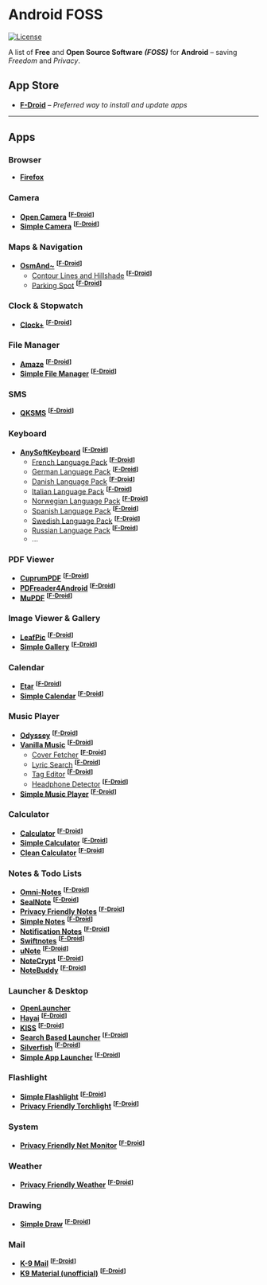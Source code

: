 # Android FOSS

[![License](https://img.shields.io/badge/license-GPLv3-yellow.svg)](LICENSE)

A list of **Free** and **Open Source Software** ***(FOSS)*** for **Android** – saving *Freedom* and *Privacy*.


## App Store
- [**F-Droid**](https://f-droid.org/) *– Preferred way to install and update apps*

------------------------

## Apps

### Browser
- [**Firefox**](https://www.mozilla.org/de/firefox/android/)


### Camera
- [**Open Camera**](http://opencamera.sourceforge.net/) <sup>**[[F-Droid](https://f-droid.org/repository/browse/?fdid=net.sourceforge.opencamera)]**</sup>
- [**Simple Camera**](https://github.com/SimpleMobileTools/Simple-Camera) <sup>**[[F-Droid](https://f-droid.org/repository/browse/?fdid=com.simplemobiletools.camera)]**</sup>


### Maps & Navigation
- [**OsmAnd~**](http://osmand.net/) <sup>**[[F-Droid](https://f-droid.org/repository/browse/?fdid=net.osmand.plus)]**</sup>
  - [Contour Lines and Hillshade](http://osmand.net/features?id=contour-lines-plugin) <sup>**[[F-Droid](https://f-droid.org/repository/browse/?fdid=net.osmand.srtmPlugin.paid)]**</sup>
  - [Parking Spot](http://osmand.net/features?id=parking-plugin) <sup>**[[F-Droid](https://f-droid.org/repository/browse/?fdid=net.osmand.parkingPlugin)]**</sup>


### Clock & Stopwatch
- [**Clock+**](https://github.com/philliphsu/ClockPlus) <sup>**[[F-Droid](https://f-droid.org/repository/browse/?fdid=com.philliphsu.clock2)]**</sup>


### File Manager
- [**Amaze**](https://github.com/arpitkh96/AmazeFileManager) <sup>**[[F-Droid](https://f-droid.org/repository/browse/?fdid=com.amaze.filemanager)]**</sup>
- [**Simple File Manager**](https://github.com/SimpleMobileTools/Simple-File-Manager) <sup>**[[F-Droid](https://f-droid.org/repository/browse/?fdid=com.simplemobiletools.filemanager)]**</sup>


### SMS
- [**QKSMS**](https://github.com/moezbhatti/qksms) <sup>**[[F-Droid](https://f-droid.org/repository/browse/?fdid=com.moez.QKSMS)]**</sup>


### Keyboard
- [**AnySoftKeyboard**](https://anysoftkeyboard.github.io/) <sup>**[[F-Droid](https://f-droid.org/repository/browse/?fdid=com.menny.android.anysoftkeyboard)]**</sup>
    - [French Language Pack](https://github.com/AnySoftKeyboard/LanguagePack) <sup>**[[F-Droid](https://f-droid.org/repository/browse/?fdid=com.anysoftkeyboard.languagepack.french_xlarge)]**</sup>
    - [German Language Pack](https://github.com/AnySoftKeyboard/LanguagePack) <sup>**[[F-Droid](https://f-droid.org/repository/browse/?fdid=com.anysoftkeyboard.languagepack.german)]**</sup>
    - [Danish Language Pack](https://github.com/AnySoftKeyboard/LanguagePack) <sup>**[[F-Droid](https://f-droid.org/repository/browse/?fdid=com.anysoftkeyboard.languagepack.danish)]**</sup>
    - [Italian Language Pack](https://github.com/AnySoftKeyboard/LanguagePack) <sup>**[[F-Droid](https://f-droid.org/repository/browse/?fdid=com.anysoftkeyboard.languagepack.italian)]**</sup>
    - [Norwegian Language Pack](https://github.com/AnySoftKeyboard/LanguagePack) <sup>**[[F-Droid](https://f-droid.org/repository/browse/?fdid=com.anysoftkeyboard.languagepack.norwegian)]**</sup>
    - [Spanish Language Pack](https://github.com/AnySoftKeyboard/LanguagePack) <sup>**[[F-Droid](https://f-droid.org/repository/browse/?fdid=com.anysoftkeyboard.languagepack.spain)]**</sup>
    - [Swedish Language Pack](https://github.com/AnySoftKeyboard/LanguagePack) <sup>**[[F-Droid](https://f-droid.org/repository/browse/?fdid=com.anysoftkeyboard.languagepack.swedish)]**</sup>
    - [Russian Language Pack](https://github.com/AnySoftKeyboard/LanguagePack) <sup>**[[F-Droid](https://f-droid.org/repository/browse/?fdid=com.anysoftkeyboard.languagepack.russian2)]**</sup>
    - ...


### PDF Viewer
- [**CuprumPDF**](https://github.com/paride/CopperPDF) <sup>**[[F-Droid](https://f-droid.org/repository/browse/?fdid=org.ninthfloor.copperpdf)]**</sup>
- [**PDFreader4Android**](https://droidapps.github.io/pdfreader4Android/) <sup>**[[F-Droid](https://f-droid.org/repository/browse/?fdid=io.github.droidapps.pdfreader)]**</sup>
- [**MuPDF**](http://mupdf.com/) <sup>**[[F-Droid](https://f-droid.org/repository/browse/?fdid=com.artifex.mupdfdemo)]**</sup>


### Image Viewer & Gallery
- [**LeafPic**](https://github.com/HoraApps/LeafPic) <sup>**[[F-Droid](https://f-droid.org/repository/browse/?fdid=org.horaapps.leafpic)]**</sup>
- [**Simple Gallery**](https://github.com/SimpleMobileTools/Simple-Gallery) <sup>**[[F-Droid](https://f-droid.org/repository/browse/?fdid=com.simplemobiletools.gallery)]**</sup>


### Calendar
- [**Etar**](https://github.com/Etar-Group/Etar-Calendar) <sup>**[[F-Droid](https://f-droid.org/repository/browse/?fdid=ws.xsoh.etar)]**</sup>
- [**Simple Calendar**](https://github.com/SimpleMobileTools/Simple-Calendar) <sup>**[[F-Droid](https://f-droid.org/repository/browse/?fdid=com.simplemobiletools.calendar)]**</sup>


### Music Player
- [**Odyssey**](https://github.com/gateship-one/odyssey) <sup>**[[F-Droid](https://f-droid.org/repository/browse/?fdid=org.gateshipone.odyssey)]**</sup>
- [**Vanilla Music**](http://vanillamusic.io/) <sup>**[[F-Droid](https://f-droid.org/repository/browse/?fdid=ch.blinkenlights.android.vanilla)]**</sup>
    - [Cover Fetcher](http://vanillamusic.io/) <sup>**[[F-Droid](https://f-droid.org/repository/browse/?fdid=com.kanedias.vanilla.coverfetch)]**</sup>
    - [Lyric Search](http://vanillamusic.io/) <sup>**[[F-Droid](https://f-droid.org/repository/browse/?fdid=com.kanedias.vanilla.lyrics)]**</sup>
    - [Tag Editor](http://vanillamusic.io/) <sup>**[[F-Droid](https://f-droid.org/repository/browse/?fdid=com.kanedias.vanilla.audiotag)]**</sup>
    - [Headphone Detector](http://vanillamusic.io/) <sup>**[[F-Droid](https://f-droid.org/repository/browse/?fdid=ch.blinkenlights.android.vanillaplug)]**</sup>
- [**Simple Music Player**](https://github.com/SimpleMobileTools/Simple-Music-Player) <sup>**[[F-Droid](https://f-droid.org/repository/browse/?fdid=com.simplemobiletools.musicplayer)]**</sup>


### Calculator
- [**Calculator**](https://github.com/Xlythe/Calculator) <sup>**[[F-Droid](https://f-droid.org/repository/browse/?fdid=com.xlythe.calculator.material)]**</sup>
- [**Simple Calculator**](https://github.com/SimpleMobileTools/Simple-Calculator) <sup>**[[F-Droid](https://f-droid.org/repository/browse/?fdid=com.simplemobiletools.calculator)]**</sup>
- [**Clean Calculator**](https://github.com/jchmrt/clean-calculator) <sup>**[[F-Droid](https://f-droid.org/repository/browse/?fdid=home.jmstudios.calc)]**</sup>


### Notes & Todo Lists
- [**Omni-Notes**](https://federicoiosue.github.io/Omni-Notes/) <sup>**[[F-Droid](https://f-droid.org/repository/browse/?fdid=it.feio.android.omninotes.foss)]**</sup>
- [**SealNote**](https://github.com/vishesh/sealnote) <sup>**[[F-Droid](https://f-droid.org/repository/browse/?fdid=com.twistedplane.sealnote)]**</sup>
- [**Privacy Friendly Notes**](https://www.secuso.informatik.tu-darmstadt.de/en/secuso/research/results/privacy-friendly-apps/notes/) <sup>**[[F-Droid](https://f-droid.org/repository/browse/?fdid=org.secuso.privacyfriendlynotes)]**</sup>
- [**Simple Notes**](https://github.com/SimpleMobileTools/Simple-Notes) <sup>**[[F-Droid](https://f-droid.org/repository/browse/?fdid=com.simplemobiletools.notes)]**</sup>
- [**Notification Notes**](https://github.com/khuttun/NotificationNotes) <sup>**[[F-Droid](https://f-droid.org/repository/browse/?fdid=com.khuttun.notificationnotes)]**</sup>
- [**Swiftnotes**](https://github.com/adrianchifor/Swiftnotes) <sup>**[[F-Droid](https://f-droid.org/repository/browse/?fdid=com.moonpi.swiftnotes)]**</sup>
- [**uNote**](https://gitlab.com/Varlorg/uNote) <sup>**[[F-Droid](https://f-droid.org/repository/browse/?fdid=app.varlorg.unote)]**</sup>
- [**NoteCrypt**](https://github.com/RyuzakiKK/NoteCrypt) <sup>**[[F-Droid](https://f-droid.org/repository/browse/?fdid=com.notecryptpro)]**</sup>
- [**NoteBuddy**](https://github.com/YoeriNijs/NoteBuddy) <sup>**[[F-Droid](https://f-droid.org/repository/browse/?fdid=nl.yoerinijs.notebuddy)]**</sup>


### Launcher & Desktop
- [**OpenLauncher**](https://github.com/BennyKok/OpenLauncher)
- [**Hayai**](https://github.com/seizonsenryaku/HayaiLauncher) <sup>**[[F-Droid](https://f-droid.org/repository/browse/?fdid=com.hayaisoftware.launcher)]**</sup>
- [**KISS**](http://kisslauncher.com/) <sup>**[[F-Droid](https://f-droid.org/repository/browse/?fdid=fr.neamar.kiss)]**</sup>
- [**Search Based Launcher**](https://github.com/vackosar/search-based-launcher/) <sup>**[[F-Droid](https://f-droid.org/repository/browse/?fdid=com.vackosar.searchbasedlauncher)]**</sup>
- [**Silverfish**](https://github.com/stanipintjuk/Silverfish) <sup>**[[F-Droid](https://f-droid.org/repository/browse/?fdid=com.launcher.silverfish)]**</sup>
- [**Simple App Launcher**](https://github.com/SimpleMobileTools/Simple-App-Launcher) <sup>**[[F-Droid](https://f-droid.org/repository/browse/?fdid=com.simplemobiletools.applauncher)]**</sup>


### Flashlight
- [**Simple Flashlight**](https://github.com/SimpleMobileTools/Simple-Flashlight) <sup>**[[F-Droid](https://f-droid.org/repository/browse/?fdid=com.simplemobiletools.flashlight)]**</sup>
- [**Privacy Friendly Torchlight**](https://www.secuso.informatik.tu-darmstadt.de/en/secuso/research/results/privacy-friendly-apps/torchlight-app/) <sup>**[[F-Droid](https://f-droid.org/repository/browse/?fdid=com.secuso.torchlight2)]**</sup>


### System
- [**Privacy Friendly Net Monitor**](https://www.secuso.informatik.tu-darmstadt.de/en/secuso/research/results/privacy-friendly-apps/net-monitor/) <sup>**[[F-Droid](https://f-droid.org/repository/browse/?fdid=org.secuso.privacyfriendlynetmonitor)]**</sup>


### Weather
- [**Privacy Friendly Weather**](https://www.secuso.informatik.tu-darmstadt.de/en/secuso/research/results/privacy-friendly-apps/weather/) <sup>**[[F-Droid]()]**</sup>


### Drawing
- [**Simple Draw**](https://github.com/SimpleMobileTools/Simple-Draw) <sup>**[[F-Droid](https://f-droid.org/repository/browse/?fdid=com.simplemobiletools.draw)]**</sup>

### Mail
- [**K-9 Mail**](https://github.com/k9mail/k-9) <sup>**[[F-Droid](https://f-droid.org/repository/browse/?fdid=com.fsck.k9)]**</sup>
- [**K9 Material (unofficial)**](https://github.com/scoute-dich/K9-MailClient) <sup>**[[F-Droid](https://f-droid.org/repository/browse/?fdid=com.fsck.k9.material)]**</sup>

